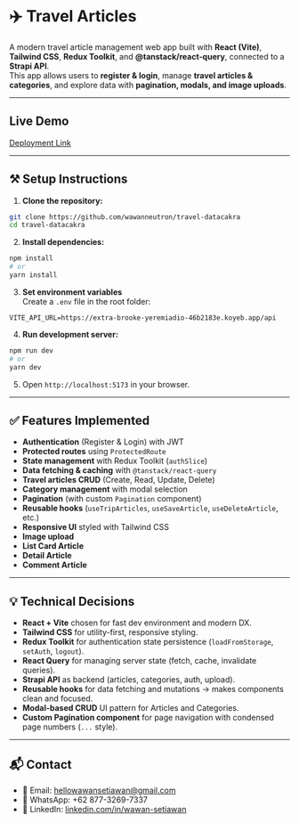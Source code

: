 # ✈️ Travel Articles

A modern travel article management web app built with **React (Vite)**, **Tailwind CSS**, **Redux Toolkit**, and **@tanstack/react-query**, connected to a **Strapi API**.  
This app allows users to **register & login**, manage **travel articles & categories**, and explore data with **pagination, modals, and image uploads**.

---

## Live Demo

[Deployment Link](https://lalajoyuk.netlify.app)

---

## ⚒️ Setup Instructions

1. **Clone the repository:**

```bash
git clone https://github.com/wawanneutron/travel-datacakra
cd travel-datacakra
```

2. **Install dependencies:**

```bash
npm install
# or
yarn install
```

3. **Set environment variables**  
   Create a `.env` file in the root folder:

```env
VITE_API_URL=https://extra-brooke-yeremiadio-46b2183e.koyeb.app/api
```

4. **Run development server:**

```bash
npm run dev
# or
yarn dev
```

5. Open `http://localhost:5173` in your browser.

---

## ✅ Features Implemented

- **Authentication** (Register & Login) with JWT
- **Protected routes** using `ProtectedRoute`
- **State management** with Redux Toolkit (`authSlice`)
- **Data fetching & caching** with `@tanstack/react-query`
- **Travel articles CRUD** (Create, Read, Update, Delete)
- **Category management** with modal selection
- **Pagination** (with custom `Pagination` component)
- **Reusable hooks** (`useTripArticles`, `useSaveArticle`, `useDeleteArticle`, etc.)
- **Responsive UI** styled with Tailwind CSS
- **Image upload**
- **List Card Article**
- **Detail Article**
- **Comment Article**

---

## 💡 Technical Decisions

- **React + Vite** chosen for fast dev environment and modern DX.
- **Tailwind CSS** for utility-first, responsive styling.
- **Redux Toolkit** for authentication state persistence (`loadFromStorage`, `setAuth`, `logout`).
- **React Query** for managing server state (fetch, cache, invalidate queries).
- **Strapi API** as backend (articles, categories, auth, upload).
- **Reusable hooks** for data fetching and mutations → makes components clean and focused.
- **Modal-based CRUD** UI pattern for Articles and Categories.
- **Custom Pagination component** for page navigation with condensed page numbers (`...` style).

---

## 📬 Contact

- 📧 Email: hellowawansetiawan@gmail.com
- 💬 WhatsApp: +62 877-3269-7337
- 💼 LinkedIn: [linkedin.com/in/wawan-setiawan](https://www.linkedin.com/in/wawan-setiawan-84934a206/)

